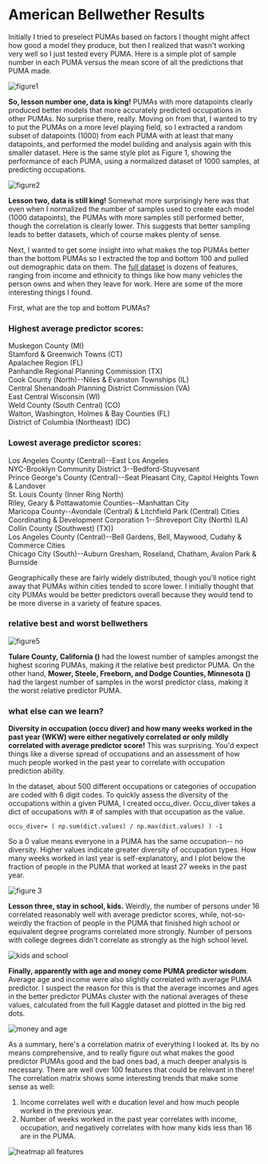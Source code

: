 # American Bellwether Results

Initially I tried to preselect PUMAs based on factors I thought might affect how good a model they produce, but then I realized that wasn't working very well so I just tested every PUMA.  Here is a simple plot of sample number in each PUMA versus the mean score of all the predictions that PUMA made.

![figure1](https://gitlab.com/atrexler/svm_pumas/raw/master/readme_figure1.png)

**So, lesson number one, data is king!**  PUMAs with more datapoints clearly produced better models that more accurately predicted occupations in other PUMAs.  No surprise there, really.  Moving on from that, I wanted to try to put the PUMAs on a more level playing field, so I extracted a random subset of datapoints (1000) from each PUMA with at least that many datapoints, and performed the model building and analysis again with this smaller dataset.  Here is the same style plot as Figure 1, showing the performance of each PUMA, using a normalized dataset of 1000 samples, at predicting occupations.

![figure2](https://gitlab.com/atrexler/svm_pumas/raw/master/readme_figure2.png)

**Lesson two, data is still king!**  Somewhat more surprisingly here was that even when I normalized the number of samples used to create each model (1000 datapoints), the PUMAs with more samples still performed better, though the correlation is clearly lower.  This suggests that better sampling leads to better datasets, which of course makes plenty of sense.  

Next, I wanted to get some insight into what makes the top PUMAs better than the bottom PUMAs so I extracted the top and bottom 100 and pulled out demographic data on them.  The [full dataset](http://www2.census.gov/programs-surveys/acs/tech_docs/pums/data_dict/PUMSDataDict13.txt) is dozens of features, ranging from income and ethnicity to things like how many vehicles the person owns and when they leave for work.  Here are some of the more interesting things I found.  


First, what are the top and bottom PUMAs?
### Highest average predictor scores:  
Muskegon County (MI)  
Stamford & Greenwich Towns (CT)  
Apalachee Region (FL)  
Panhandle Regional Planning Commission (TX)  
Cook County (North)--Niles & Evanston Townships (IL)  
Central Shenandoah Planning District Commission (VA)  
East Central Wisconsin (WI)  
Weld County (South Central) (CO)  
Walton, Washington, Holmes & Bay Counties (FL)  
District of Columbia (Northeast) (DC)  

### Lowest average predictor scores:
Los Angeles County (Central)--East Los Angeles  
NYC-Brooklyn Community District 3--Bedford-Stuyvesant  
Prince George's County (Central)--Seat Pleasant City, Capitol Heights Town & Landover  
St. Louis County (Inner Ring North)  
Riley, Geary & Pottawatomie Counties--Manhattan City  
Maricopa County--Avondale (Central) & Litchfield Park (Central) Cities  
Coordinating & Development Corporation 1--Shreveport City (North) (LA)  
Collin County (Southwest) (TX))  
Los Angeles County (Central)--Bell Gardens, Bell, Maywood, Cudahy & Commerce Cities  
Chicago City (South)--Auburn Gresham, Roseland, Chatham, Avalon Park & Burnside 

Geographically these are fairly widely distributed, though you'll notice right away that PUMAs within cities tended to score lower.  I initially thought that city PUMAs would be better predictors overall because they would tend to be more diverse in a variety of feature spaces.

### relative best and worst bellwethers

![figure5](https://gitlab.com/atrexler/svm_pumas/raw/master/readme_fig5.png)

**Tulare County, California ()** had the lowest number of samples amongst the highest scoring PUMAs, making it the relative best predictor PUMA.  On the other hand, **Mower, Steele, Freeborn, and Dodge Counties, Minnesota ()** had the largest number of samples in the worst predictor class, making it the worst relative predictor PUMA.

### what else can we learn?

**Diversity in occupation (occu diver) and how many weeks worked in the past year (WKW) were either negatively correlated or only mildly correlated with average predictor score!**  This was surprising.  You'd expect things like a diverse spread of occupations and an assessment of how much people worked in the past year to correlate with occupation prediction ability.

In the dataset, about 500 different occupations or categories of occupation are coded with 6 digit codes.  To quickly assess the diversity of the occupations within a given PUMA, I created occu_diver.  Occu_diver takes a dict of occupations with # of samples with that occupation as the value.  
```
occu_diver= ( np.sum(dict.values) / np.max(dict.values) ) -1
```
So a 0 value means everyone in a PUMA has the same occupation-- no diversity.  Higher values indicate greater diversity of occupation types.  How many weeks worked in last year is self-explanatory, and I plot below the fraction of people in the PUMA that worked at least 27 weeks in the past year.

![figure 3](https://gitlab.com/atrexler/svm_pumas/raw/master/readme_figure3.png)

**Lesson three, stay in school, kids.**  Weirdly, the number of persons under 16 correlated reasonably well with average predictor scores, while, not-so-weirdly the fraction of people in the PUMA that finished high school or equivalent degree programs correlated more strongly.  Number of persons with college degrees didn't correlate as strongly as the high school level.  

![kids and school](https://gitlab.com/atrexler/svm_pumas/raw/master/readme_figure4.png)

**Finally, apparently with age and money come PUMA predictor wisdom**.  Average age and income were also slightly correlated with average PUMA predictor.  I suspect the reason for this is that the average incomes and ages in the better predictor PUMAs cluster with the national averages of these values, calculated from the full Kaggle dataset and plotted in the big red dots.  


![money and age](https://gitlab.com/atrexler/svm_pumas/raw/master/readme_figure6.png)

As a summary, here's a correlation matrix of everything I looked at.  Its by no means comprehensive, and to really figure out what makes the good predictor PUMAs good and the bad ones bad, a much deeper analysis is necessary.  There are well over 100 features that could be relevant in there!  The correlation matrix shows some interesting trends that make some sense as well:
1.  Income correlates well with e ducation level and how much people worked in the previous year.
2.  Number of weeks worked  in the past year correlates with income, occupation, and negatively correlates with how many kids less than 16 are in the PUMA.  


![heatmap all features](https://gitlab.com/atrexler/svm_pumas/raw/master/readme_all.png)